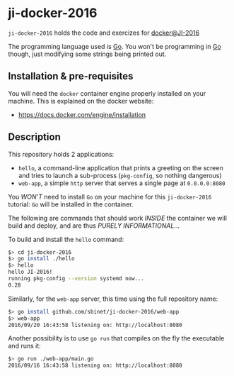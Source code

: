 ji-docker-2016
==============

`ji-docker-2016` holds the code and exercizes for
[docker@JI-2016](http://talks.godoc.org/github.com/sbinet/talks/2016/20160928-ji-docker/talk.slide)

The programming language used is [Go](https://golang.org).
You won't be programming in [Go](https://golang.org) though, just modifying some
strings being printed out.

## Installation & pre-requisites

You will need the `docker` container engine properly installed on your machine.
This is explained on the docker website:

- https://docs.docker.com/engine/installation

## Description

This repository holds 2 applications:

- `hello`, a command-line application that prints a greeting on the screen and tries to launch a sub-process (`pkg-config`, so nothing dangerous)
- `web-app`, a simple `http` server that serves a single page at `0.0.0.0:8080`

You *WON'T* need to install `Go` on your machine for this `ji-docker-2016` tutorial:
`Go` will be installed in the container.

The following are commands that should work *INSIDE* the container we will
build and deploy, and are thus *PURELY* *INFORMATIONAL*...

To build and install the `hello` command:

```sh
$> cd ji-docker-2016
$> go install ./hello
$> hello
hello JI-2016!
running pkg-config --version systemd now...
0.28
```

Similarly, for the `web-app` server, this time using the full repository name:

```sh
$> go install github.com/sbinet/ji-docker-2016/web-app
$> web-app
2016/09/20 16:43:58 listening on: http://localhost:8080
```

Another possibility is to use `go run` that compiles on the fly the executable and runs it:

```sh
$> go run ./web-app/main.go
2016/09/16 16:43:58 listening on: http://localhost:8080
```
